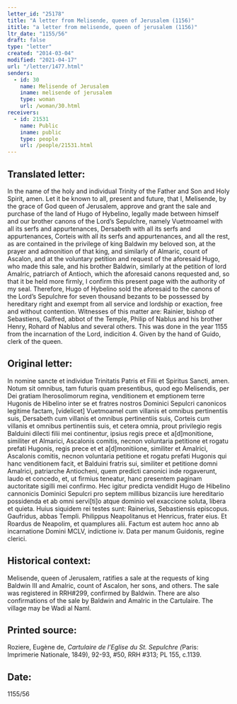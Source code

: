 ```yaml
---
letter_id: "25178"
title: "A letter from Melisende, queen of Jerusalem (1156)"
ititle: "a letter from melisende, queen of jerusalem (1156)"
ltr_date: "1155/56"
draft: false
type: "letter"
created: "2014-03-04"
modified: "2021-04-17"
url: "/letter/1477.html"
senders:
  - id: 30
    name: Melisende of Jerusalem
    iname: melisende of jerusalem
    type: woman
    url: /woman/30.html
receivers:
  - id: 21531
    name: Public
    iname: public
    type: people
    url: /people/21531.html
---
```

<h2> Translated letter:</h2>In the name of the holy and individual Trinity of the Father and Son and Holy Spirit, amen.  Let it be known to all, present and future, that I, Melisende, by the grace of God queen of Jerusalem, approve and grant the sale and purchase of the land of Hugo of Hybelino, legally made between himself and our brother canons of the Lord’s Sepulchre, namely Vuetmoamel with all its serfs and appurtenances, Dersabeth with all its serfs and appurtenances, Corteis with all its serfs and appurtenances, and all the rest, as are contained in the privilege of king Baldwin my beloved son, at the prayer and admonition of that king, and similarly of Almaric, count of Ascalon, and at the voluntary petition and request of the aforesaid Hugo, who made this sale, and his brother Baldwin, similarly at the petition of lord Amalric, patriarch of Antioch, which the aforesaid canons requested and, so that it be held more firmly, I confirm this present page with the authority of my seal.  Therefore, Hugo of Hybelino sold the aforesaid to the canons of the Lord’s Sepulchre for seven thousand bezants to be possessed by hereditary right and exempt from all service and lordship or exaction, free and without contention.  Witnesses of this matter are:  Rainier, bishop of Sebastiens, Galfred, abbot of the Temple, Philip of Nablus and his brother Henry, Rohard of Nablus and several others.   This was done in the year 1155 from the incarnation of the Lord, indicition 4.  Given by the hand of Guido, clerk of the queen.
<h2 class="mt-4"> Original letter:</h2>In nomine sancte et individue Trinitatis Patris et Filii et Spiritus Sancti, amen.  Notum sit omnibus, tam futuris quam presentibus, quod ego Melisendis, per Dei gratiam Iherosolimorum regina, venditionem et emptionem terre Hugonis de Hibelino inter se et fratres nostros Dominici Sepulcri canonicos legitime factam, [videlicet] Vuetmoamel cum villanis et omnibus pertinentiis suis, Dersabeth cum villanis et omnibus pertinentiis suis, Corteis cum villanis et omnibus pertinentiis suis, et cetera omnia, prout privilegio regis Balduini dilecti filii mei continentur, ipsius regis prece et a[d]monitione, similiter et Almarici, Ascalonis comitis, necnon voluntaria petitione et rogatu prefati Hugonis, regis prece et et a[d]monitiione, similiter et Amalrici, Ascalonis comitis, necnon voluntaria petitione et rogatu prefati Hugonis qui hanc venditionem facit, et Balduini fratris sui, similiter et petitione  domni Amalrici, patriarche Antiocheni, quem predicti canonici inde rogaverunt, laudo et concedo, et, ut firmius teneatur, hanc presentem paginam auctoritate sigilli mei confirmo. Hec igitur predicta vendidit Hugo de Hibelino cannonicis Dominici Sepulcri pro septem millibus bizanciis iure hereditario possidenda et ab omni servi[ti]o atque dominio vel exaccione  soluta, libera et quieta. Huius siquidem rei testes sunt: Rainerius, Sebastiensis  episcopus. Gaufridus, abbas Templi. Philippus Neapolitanus et Henricus, frater eius. Et Roardus de Neapolim, et quamplures alii. Factum est autem hoc anno ab incarnatione Domini MCLV, indictione iv. Data per manum Guidonis, regine clerici.
<h2 class="mt-4"> Historical context:</h2>Melisende, queen of Jerusalem, ratifies a sale at the requests of king Baldwin III and Amalric, count of Ascalon, her sons, and others.  The sale was registered in RRH#299, confirmed by Baldwin.  There are also confirmations of the sale by Baldwin and Amalric in the Cartulaire.  The village may be Wadi al Naml.
<h2 class="mt-4"> Printed source:</h2><p>Roziere, Eugène de, <em>Cartulaire de l’Eglise du St. Sepulchre (</em>Paris: Imprimerie Nationale, 1849), 92-93, #50, RRH #313; PL 155, c.1139.</p><h2 class="mt-4"> Date:</h2>1155/56
